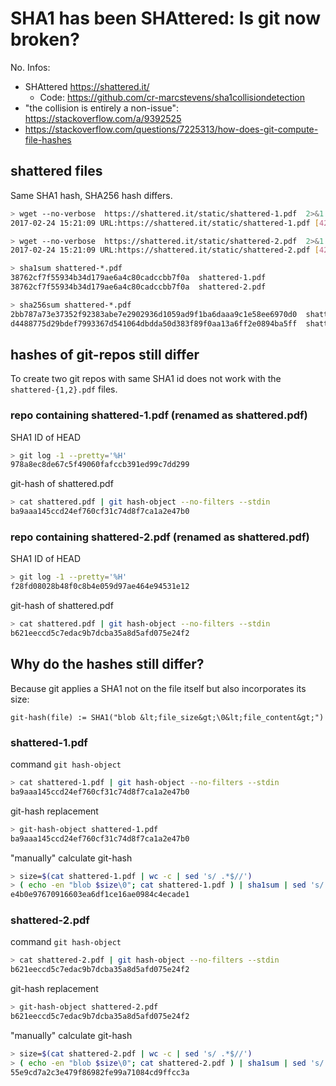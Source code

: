 # SHA1 has been SHAttered: Is git now broken?

No. Infos:

* SHAttered https://shattered.it/
  * Code: https://github.com/cr-marcstevens/sha1collisiondetection
* "the collision is entirely a non-issue": https://stackoverflow.com/a/9392525
* https://stackoverflow.com/questions/7225313/how-does-git-compute-file-hashes
## shattered files

Same SHA1 hash, SHA256 hash differs.

```bash
> wget --no-verbose  https://shattered.it/static/shattered-1.pdf  2>&1
2017-02-24 15:21:09 URL:https://shattered.it/static/shattered-1.pdf [422435/422435] -> "shattered-1.pdf" [1]
```
```bash
> wget --no-verbose  https://shattered.it/static/shattered-2.pdf  2>&1
2017-02-24 15:21:09 URL:https://shattered.it/static/shattered-2.pdf [422435/422435] -> "shattered-2.pdf" [1]
```

```bash
> sha1sum shattered-*.pdf
38762cf7f55934b34d179ae6a4c80cadccbb7f0a  shattered-1.pdf
38762cf7f55934b34d179ae6a4c80cadccbb7f0a  shattered-2.pdf

> sha256sum shattered-*.pdf
2bb787a73e37352f92383abe7e2902936d1059ad9f1ba6daaa9c1e58ee6970d0  shattered-1.pdf
d4488775d29bdef7993367d541064dbdda50d383f89f0aa13a6ff2e0894ba5ff  shattered-2.pdf
```

## hashes of git-repos still differ

To create two git repos with same SHA1 id does not work with the
`shattered-{1,2}.pdf` files.


### repo containing shattered-1.pdf (renamed as shattered.pdf)


SHA1 ID of HEAD

```bash
> git log -1 --pretty='%H'
978a8ec8de67c5f49060fafccb391ed99c7dd299
```

git-hash of shattered.pdf

```bash
> cat shattered.pdf | git hash-object --no-filters --stdin
ba9aaa145ccd24ef760cf31c74d8f7ca1a2e47b0
```

### repo containing shattered-2.pdf (renamed as shattered.pdf)


SHA1 ID of HEAD

```bash
> git log -1 --pretty='%H'
f28fd08028b48f0c8b4e059d97ae464e94531e12
```

git-hash of shattered.pdf

```bash
> cat shattered.pdf | git hash-object --no-filters --stdin
b621eeccd5c7edac9b7dcba35a8d5afd075e24f2
```

## Why do the hashes still differ?


Because git applies a SHA1 not on the file itself but also
incorporates its size:

```
git-hash(file) := SHA1("blob &lt;file_size&gt;\0&lt;file_content&gt;")
```

### shattered-1.pdf

command `git hash-object`

```bash
> cat shattered-1.pdf | git hash-object --no-filters --stdin
ba9aaa145ccd24ef760cf31c74d8f7ca1a2e47b0
```

git-hash replacement

```bash
> git-hash-object shattered-1.pdf
ba9aaa145ccd24ef760cf31c74d8f7ca1a2e47b0
```

"manually" calculate git-hash

```bash
> size=$(cat shattered-1.pdf | wc -c | sed 's/ .*$//')
> ( echo -en "blob $size\0"; cat shattered-1.pdf ) | sha1sum | sed 's/ .*$//'
e4b0e97670916603ea6df1ce16ae0984c4ecade1
```

### shattered-2.pdf

command `git hash-object`

```bash
> cat shattered-2.pdf | git hash-object --no-filters --stdin
b621eeccd5c7edac9b7dcba35a8d5afd075e24f2
```

git-hash replacement

```bash
> git-hash-object shattered-2.pdf
b621eeccd5c7edac9b7dcba35a8d5afd075e24f2
```

"manually" calculate git-hash

```bash
> size=$(cat shattered-2.pdf | wc -c | sed 's/ .*$//')
> ( echo -en "blob $size\0"; cat shattered-2.pdf ) | sha1sum | sed 's/ .*$//'
55e9cd7a2c3e479f86982fe99a71084cd9ffcc3a
```
